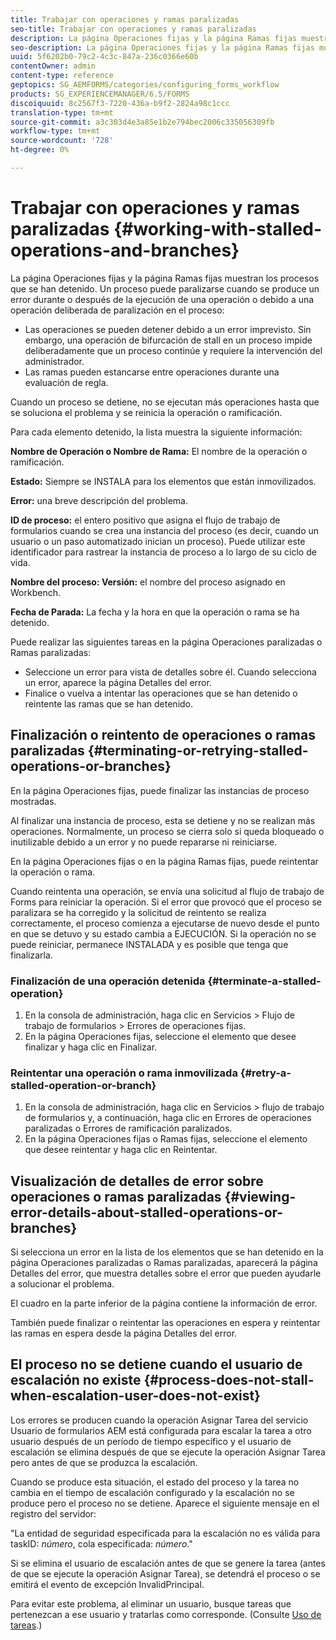 ```yaml
---
title: Trabajar con operaciones y ramas paralizadas
seo-title: Trabajar con operaciones y ramas paralizadas
description: La página Operaciones fijas y la página Ramas fijas muestran los procesos que se han detenido.
seo-description: La página Operaciones fijas y la página Ramas fijas muestran los procesos que se han detenido.
uuid: 5f6202b0-79c2-4c3c-847a-236c0366e60b
contentOwner: admin
content-type: reference
geptopics: SG_AEMFORMS/categories/configuring_forms_workflow
products: SG_EXPERIENCEMANAGER/6.5/FORMS
discoiquuid: 8c2567f3-7220-436a-b9f2-2824a98c1ccc
translation-type: tm+mt
source-git-commit: a3c303d4e3a85e1b2e794bec2006c335056309fb
workflow-type: tm+mt
source-wordcount: '728'
ht-degree: 0%

---
```



# Trabajar con operaciones y ramas paralizadas {#working-with-stalled-operations-and-branches}

La página Operaciones fijas y la página Ramas fijas muestran los procesos que se han detenido. Un proceso puede paralizarse cuando se produce un error durante o después de la ejecución de una operación o debido a una operación deliberada de paralización en el proceso:

* Las operaciones se pueden detener debido a un error imprevisto. Sin embargo, una operación de bifurcación de stall en un proceso impide deliberadamente que un proceso continúe y requiere la intervención del administrador.
* Las ramas pueden estancarse entre operaciones durante una evaluación de regla.

Cuando un proceso se detiene, no se ejecutan más operaciones hasta que se soluciona el problema y se reinicia la operación o ramificación.

Para cada elemento detenido, la lista muestra la siguiente información:

**Nombre de Operación o Nombre de Rama:** El nombre de la operación o ramificación.

**Estado:** Siempre se INSTALA para los elementos que están inmovilizados.

**Error:** una breve descripción del problema.

**ID de proceso:** el entero positivo que asigna el flujo de trabajo de formularios cuando se crea una instancia del proceso (es decir, cuando un usuario o un paso automatizado inician un proceso). Puede utilizar este identificador para rastrear la instancia de proceso a lo largo de su ciclo de vida.

**Nombre del proceso: Versión:** el nombre del proceso asignado en Workbench.

**Fecha de Parada:** La fecha y la hora en que la operación o rama se ha detenido.

Puede realizar las siguientes tareas en la página Operaciones paralizadas o Ramas paralizadas:

* Seleccione un error para vista de detalles sobre él. Cuando selecciona un error, aparece la página Detalles del error.
* Finalice o vuelva a intentar las operaciones que se han detenido o reintente las ramas que se han detenido.

## Finalización o reintento de operaciones o ramas paralizadas {#terminating-or-retrying-stalled-operations-or-branches}

En la página Operaciones fijas, puede finalizar las instancias de proceso mostradas.

Al finalizar una instancia de proceso, esta se detiene y no se realizan más operaciones. Normalmente, un proceso se cierra solo si queda bloqueado o inutilizable debido a un error y no puede repararse ni reiniciarse.

En la página Operaciones fijas o en la página Ramas fijas, puede reintentar la operación o rama.

Cuando reintenta una operación, se envía una solicitud al flujo de trabajo de Forms para reiniciar la operación. Si el error que provocó que el proceso se paralizara se ha corregido y la solicitud de reintento se realiza correctamente, el proceso comienza a ejecutarse de nuevo desde el punto en que se detuvo y su estado cambia a EJECUCIÓN. Si la operación no se puede reiniciar, permanece INSTALADA y es posible que tenga que finalizarla.

### Finalización de una operación detenida {#terminate-a-stalled-operation}

1. En la consola de administración, haga clic en Servicios > Flujo de trabajo de formularios > Errores de operaciones fijas.
1. En la página Operaciones fijas, seleccione el elemento que desee finalizar y haga clic en Finalizar.

### Reintentar una operación o rama inmovilizada {#retry-a-stalled-operation-or-branch}

1. En la consola de administración, haga clic en Servicios > flujo de trabajo de formularios y, a continuación, haga clic en Errores de operaciones paralizadas o Errores de ramificación paralizados.
1. En la página Operaciones fijas o Ramas fijas, seleccione el elemento que desee reintentar y haga clic en Reintentar.

## Visualización de detalles de error sobre operaciones o ramas paralizadas {#viewing-error-details-about-stalled-operations-or-branches}

Si selecciona un error en la lista de los elementos que se han detenido en la página Operaciones paralizadas o Ramas paralizadas, aparecerá la página Detalles del error, que muestra detalles sobre el error que pueden ayudarle a solucionar el problema.

El cuadro en la parte inferior de la página contiene la información de error.

También puede finalizar o reintentar las operaciones en espera y reintentar las ramas en espera desde la página Detalles del error.

## El proceso no se detiene cuando el usuario de escalación no existe {#process-does-not-stall-when-escalation-user-does-not-exist}

Los errores se producen cuando la operación Asignar Tarea del servicio Usuario de formularios AEM está configurada para escalar la tarea a otro usuario después de un período de tiempo específico y el usuario de escalación se elimina después de que se ejecute la operación Asignar Tarea pero antes de que se produzca la escalación.

Cuando se produce esta situación, el estado del proceso y la tarea no cambia en el tiempo de escalación configurado y la escalación no se produce pero el proceso no se detiene. Aparece el siguiente mensaje en el registro del servidor:

&quot;La entidad de seguridad especificada para la escalación no es válida para taskID: *número*, cola especificada: *número*.&quot;

Si se elimina el usuario de escalación antes de que se genere la tarea (antes de que se ejecute la operación Asignar Tarea), se detendrá el proceso o se emitirá el evento de excepción InvalidPrincipal.

Para evitar este problema, al eliminar un usuario, busque tareas que pertenezcan a ese usuario y tratarlas como corresponde. (Consulte [Uso de tareas](/help/forms/using/admin-help/tasks.md#working-with-tasks).)
